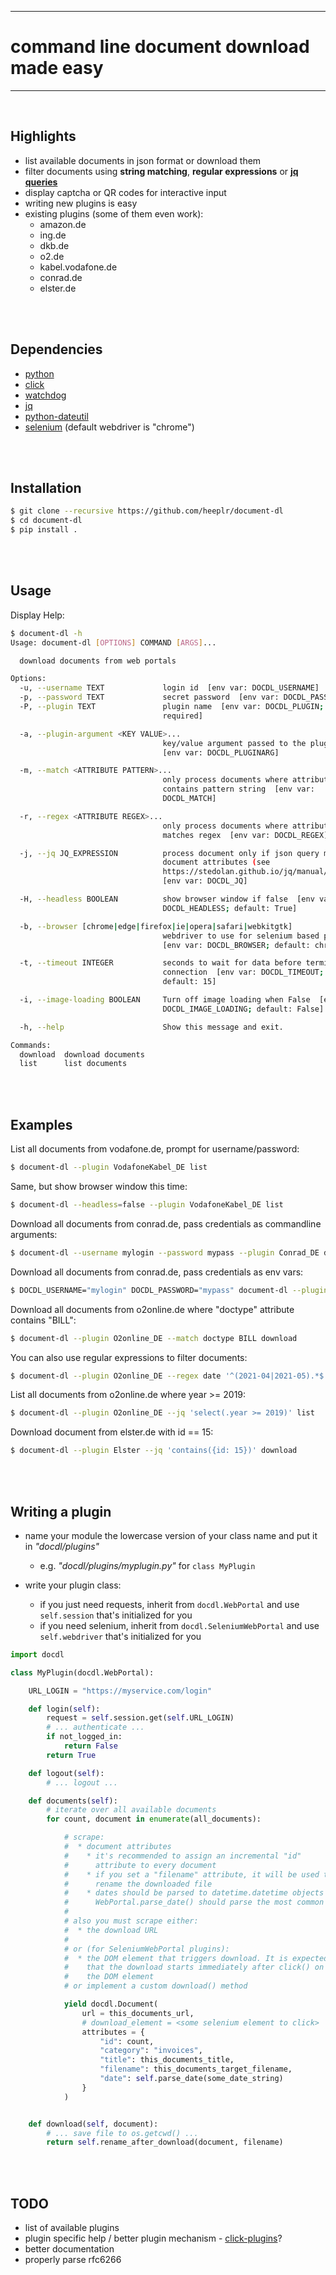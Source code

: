 
----
# command line document download made easy
----

<br>

## Highlights

* list available documents in json format or download them
* filter documents using **string matching**, **regular expressions** or
  **[jq queries](https://stedolan.github.io/jq/manual/)**
* display captcha or QR codes for interactive input
* writing new plugins is easy
* existing plugins (some of them even work):
  * amazon.de
  * ing.de
  * dkb.de
  * o2.de
  * kabel.vodafone.de
  * conrad.de
  * elster.de


<br><br>
## Dependencies
* [python](https://python.org)
* [click](https://github.com/pallets/click)
* [watchdog](https://github.com/gorakhargosh/watchdog)
* [jq](https://github.com/mwilliamson/jq.py)
* [python-dateutil](https://dateutil.readthedocs.io/en/stable/)
* [selenium](https://selenium-python.readthedocs.io/) (default webdriver is "chrome")

<br><br>
## Installation
```sh
$ git clone --recursive https://github.com/heeplr/document-dl
$ cd document-dl
$ pip install .
```

<br><br>
## Usage

Display Help:

```sh
$ document-dl -h
Usage: document-dl [OPTIONS] COMMAND [ARGS]...

  download documents from web portals

Options:
  -u, --username TEXT             login id  [env var: DOCDL_USERNAME]
  -p, --password TEXT             secret password  [env var: DOCDL_PASSWORD]
  -P, --plugin TEXT               plugin name  [env var: DOCDL_PLUGIN;
                                  required]

  -a, --plugin-argument <KEY VALUE>...
                                  key/value argument passed to the plugin
                                  [env var: DOCDL_PLUGINARG]

  -m, --match <ATTRIBUTE PATTERN>...
                                  only process documents where attribute
                                  contains pattern string  [env var:
                                  DOCDL_MATCH]

  -r, --regex <ATTRIBUTE REGEX>...
                                  only process documents where attribute value
                                  matches regex  [env var: DOCDL_REGEX]

  -j, --jq JQ_EXPRESSION          process document only if json query matches
                                  document attributes (see
                                  https://stedolan.github.io/jq/manual/ )
                                  [env var: DOCDL_JQ]

  -H, --headless BOOLEAN          show browser window if false  [env var:
                                  DOCDL_HEADLESS; default: True]

  -b, --browser [chrome|edge|firefox|ie|opera|safari|webkitgtk]
                                  webdriver to use for selenium based plugins
                                  [env var: DOCDL_BROWSER; default: chrome]

  -t, --timeout INTEGER           seconds to wait for data before terminating
                                  connection  [env var: DOCDL_TIMEOUT;
                                  default: 15]

  -i, --image-loading BOOLEAN     Turn off image loading when False  [env var:
                                  DOCDL_IMAGE_LOADING; default: False]

  -h, --help                      Show this message and exit.

Commands:
  download  download documents
  list      list documents
```

<br><br>
## Examples

List all documents from vodafone.de, prompt for username/password:
```sh
$ document-dl --plugin VodafoneKabel_DE list
```

Same, but show browser window this time:
```sh
$ document-dl --headless=false --plugin VodafoneKabel_DE list
```

Download all documents from conrad.de, pass credentials as commandline arguments:
```sh
$ document-dl --username mylogin --password mypass --plugin Conrad_DE download
```

Download all documents from conrad.de, pass credentials as env vars:
```sh
$ DOCDL_USERNAME="mylogin" DOCDL_PASSWORD="mypass" document-dl --plugin Conrad_DE download
```

Download all documents from o2online.de where "doctype" attribute contains "BILL":
```sh
$ document-dl --plugin O2online_DE --match doctype BILL download
```

You can also use regular expressions to filter documents:
```sh
$ document-dl --plugin O2online_DE --regex date '^(2021-04|2021-05).*$'
```

List all documents from o2online.de where year >= 2019:
```sh
$ document-dl --plugin O2online_DE --jq 'select(.year >= 2019)' list
```

Download document from elster.de with id == 15:
```sh
$ document-dl --plugin Elster --jq 'contains({id: 15})' download
```


<br><br>
## Writing a plugin

* name your module the lowercase version of your class name and put it
  in *"docdl/plugins"*
  * e.g. *"docdl/plugins/myplugin.py"* for ```class MyPlugin```

* write your plugin class:
  * if you just need requests, inherit from ```docdl.WebPortal``` and use
    ```self.session``` that's initialized for you
  * if you need selenium, inherit from ```docdl.SeleniumWebPortal``` and use
    ```self.webdriver``` that's initialized for you

```python
import docdl

class MyPlugin(docdl.WebPortal):

    URL_LOGIN = "https://myservice.com/login"

    def login(self):
        request = self.session.get(self.URL_LOGIN)
        # ... authenticate ...
        if not_logged_in:
            return False
        return True

    def logout(self):
        # ... logout ...

    def documents(self):
        # iterate over all available documents
        for count, document in enumerate(all_documents):

            # scrape:
            #  * document attributes
            #    * it's recommended to assign an incremental "id"
            #      attribute to every document
            #    * if you set a "filename" attribute, it will be used to
            #      rename the downloaded file
            #    * dates should be parsed to datetime.datetime objects
            #      WebPortal.parse_date() should parse the most common strings
            #
            # also you must scrape either:
            #  * the download URL
            #
            # or (for SeleniumWebPortal plugins):
            #  * the DOM element that triggers download. It is expected
            #    that the download starts immediately after click() on
            #    the DOM element
            # or implement a custom download() method

            yield docdl.Document(
                url = this_documents_url,
                # download_element = <some selenium element to click>
                attributes = {
                    "id": count,
                    "category": "invoices",
                    "title": this_documents_title,
                    "filename": this_documents_target_filename,
                    "date": self.parse_date(some_date_string)
                }
            )


    def download(self, document):
        # ... save file to os.getcwd() ...
        return self.rename_after_download(document, filename)

```

<br><br>
## TODO
* list of available plugins
* plugin specific help / better plugin mechanism - [click-plugins](https://pypi.org/project/click-plugins/)?
* better documentation
* properly parse rfc6266

